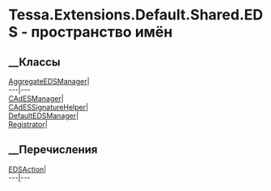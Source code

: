 # Tessa.Extensions.Default.Shared.EDS - пространство имён
## __Классы
[AggregateEDSManager](T_Tessa_Extensions_Default_Shared_EDS_AggregateEDSManager.htm)|  
---|---  
[CAdESManager](T_Tessa_Extensions_Default_Shared_EDS_CAdESManager.htm)|  
[CAdESSignatureHelper](T_Tessa_Extensions_Default_Shared_EDS_CAdESSignatureHelper.htm)|  
[DefaultEDSManager](T_Tessa_Extensions_Default_Shared_EDS_DefaultEDSManager.htm)|  
[Registrator](T_Tessa_Extensions_Default_Shared_EDS_Registrator.htm)|  
## __Перечисления
[EDSAction](T_Tessa_Extensions_Default_Shared_EDS_EDSAction.htm)|  
---|---
